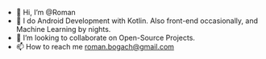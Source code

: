- 👋 Hi, I’m @Roman
- 👀 I do Android Development with Kotlin. Also front-end occasionally, and Machine Learning by nights.
- 💞️ I’m looking to collaborate on Open-Source Projects.
- 📫 How to reach me roman.bogach@gmail.com

<!---
rbogach/rbogach is a ✨ special ✨ repository because its `README.md` (this file) appears on your GitHub profile.
You can click the Preview link to take a look at your changes.
--->

